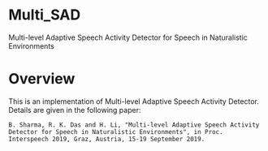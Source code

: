 # Multi_SAD
Multi-level Adaptive Speech Activity Detector for Speech in
Naturalistic Environments

# Overview
This is an implementation of Multi-level Adaptive Speech Activity Detector. Details are given in the following paper:

    B. Sharma, R. K. Das and H. Li, "Multi-level Adaptive Speech Activity Detector for Speech in Naturalistic Environments", in Proc. Interspeech 2019, Graz, Austria, 15-19 September 2019.
